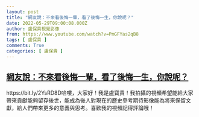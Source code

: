 ```yaml
---
layout: post
title: "網友說：不來看後悔一輩，看了後悔一生，你說呢？"
date: 2022-05-29T09:00:08.000Z
author: 盧保貴視覺影像
from: https://www.youtube.com/watch?v=PmGFYas2qB8
tags: [ 盧保貴 ]
comments: True
categories: [ 盧保貴 ]
---
```

<!--1653814808000-->
[網友說：不來看後悔一輩，看了後悔一生，你說呢？](https://www.youtube.com/watch?v=PmGFYas2qB8)
------

<div>
https://bit.ly/2YsRD8D哈嘍，大家好！我是盧寶貴！我拍攝的視頻希望能給大家帶來貢獻能夠留存後世，能成為後人對現在的歷史參考期待影像能為將來保留文獻，給人們帶來更多的意義與思考。喜歡我的視頻記得評論哦！
</div>
